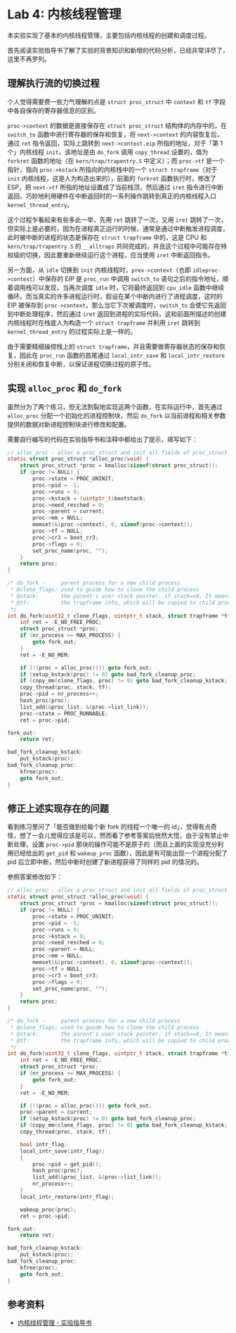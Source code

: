 # Lab 4: 内核线程管理

本实验实现了基本的内核线程管理，主要包括内核线程的创建和调度过程。

首先阅读实验指导书了解了实验的背景知识和新增的代码分析，已经非常详尽了，这里不再罗列。

## 理解执行流的切换过程

个人觉得需要费一些力气理解的点是 `struct proc_struct` 中 `context` 和 `tf` 字段中各自保存的寄存器信息的区别。

`proc->context` 的数据是直接保存在 `struct proc_struct` 结构体的内存中的，在 `switch_to` 函数中进行寄存器的保存和恢复，将 `next->context` 的内容恢复后，通过 `ret` 指令返回，实际上跳转到 `next->context.eip` 所指的地址，对于「第 1 个」内核线程 `init`，该地址是由 `do_fork` 调用 `copy_thread` 设置的，值为 `forkret` 函数的地址（在 `kern/trap/trapentry.S` 中定义）；而 `proc->tf` 是一个指针，指向 `proc->kstack` 所指向的内核栈中的一个 `struct trapframe`（对于 `init` 内核线程，这是人为构造出来的），前面的 `forkret` 函数执行时，修改了 ESP，把 `next->tf` 所指的地址设置成了当前栈顶，然后通过 `iret` 指令进行中断返回，巧妙地利用硬件在中断返回时的一系列操作跳转到真正的内核线程入口 `kernel_thread_entry`。

这个过程乍看起来有些多此一举，先用 `ret` 跳转了一次，又用 `iret` 跳转了一次，但实际上是必要的，因为在进程真正运行的时候，通常是通过中断触发进程调度，此时被中断的进程的状态是保存在 `struct trapframe` 中的，这是 CPU 和 `kern/trap/trapentry.S` 的 `__alltraps` 共同完成的，并且这个过程中可能存在特权级的切换，因此要重新继续运行这个进程，应当使用 `iret` 中断返回指令。

另一方面，从 `idle` 切换到 `init` 内核线程时，`prev->context`（也即 `idleproc->context`）中保存的 EIP 是 `proc_run` 中调用 `switch_to` 语句之后的指令地址，顺着调用栈可以发现，当再次调度 `idle` 时，它将最终返回到 `cpu_idle` 函数中继续循环。而当真实的许多进程运行时，假设在某个中断内进行了进程调度，这时的 EIP 被保存到 `proc->context`，那么当它下次被调度时，`switch_to` 会使它先返回到中断处理程序，然后通过 `iret` 返回到进程的实际代码，这和前面所描述的创建内核线程时在栈底人为构造一个 `struct trapframe` 并利用 `iret` 跳转到 `kernel_thread_entry` 的过程实际上是一样的。

由于需要精细操控栈上的 `struct trapframe`，并且需要做寄存器状态的保存和恢复，因此在 `proc_run` 函数的首尾通过 `local_intr_save` 和 `local_intr_restore` 分别关闭和恢复中断，以保证进程切换过程的原子性。

## 实现 `alloc_proc` 和 `do_fork`

虽然分为了两个练习，但无法割裂地实现这两个函数，在实际运行中，首先通过 `alloc_proc` 分配一个初始化的进程控制块，然后 `do_fork` 以当前进程和相关参数提供的数据对新进程控制块进行修改和配置。

需要自行编写的代码在实验指导书和注释中都给出了提示，填写如下：

```c
// alloc_proc - alloc a proc_struct and init all fields of proc_struct
static struct proc_struct *alloc_proc(void) {
    struct proc_struct *proc = kmalloc(sizeof(struct proc_struct));
    if (proc != NULL) {
        proc->state = PROC_UNINIT;
        proc->pid = -1;
        proc->runs = 0;
        proc->kstack = (uintptr_t)bootstack;
        proc->need_resched = 0;
        proc->parent = current;
        proc->mm = NULL;
        memset(&(proc->context), 0, sizeof(proc->context));
        proc->tf = NULL;
        proc->cr3 = boot_cr3;
        proc->flags = 0;
        set_proc_name(proc, "");
    }
    return proc;
}

/* do_fork -     parent process for a new child process
 * @clone_flags: used to guide how to clone the child process
 * @stack:       the parent's user stack pointer. if stack==0, It means to fork a kernel thread.
 * @tf:          the trapframe info, which will be copied to child process's proc->tf
 */
int do_fork(uint32_t clone_flags, uintptr_t stack, struct trapframe *tf) {
    int ret = -E_NO_FREE_PROC;
    struct proc_struct *proc;
    if (nr_process >= MAX_PROCESS) {
        goto fork_out;
    }
    ret = -E_NO_MEM;

    if (!(proc = alloc_proc())) goto fork_out;
    if (setup_kstack(proc) != 0) goto bad_fork_cleanup_proc;
    if (copy_mm(clone_flags, proc) != 0) goto bad_fork_cleanup_kstack;
    copy_thread(proc, stack, tf);
    proc->pid = nr_process++;
    hash_proc(proc);
    list_add(&proc_list, &(proc->list_link));
    proc->state = PROC_RUNNABLE;
    ret = proc->pid;

fork_out:
    return ret;

bad_fork_cleanup_kstack:
    put_kstack(proc);
bad_fork_cleanup_proc:
    kfree(proc);
    goto fork_out;
}
```

## 修正上述实现存在的问题

看到练习里问了「能否做到给每个新 fork 的线程一个唯一的 id」，觉得有点奇怪，想了一会儿觉得应该是可以，然而看了参考答案后恍然大悟，由于没有禁止中断处理，设置 `proc->pid` 那块的操作可能不是原子的（而且上面的实现没充分利用已经给出的 `get_pid` 和 `wakeup_proc` 函数），因此是有可能出现一个进程分配了 pid 后立即中断，然后中断时创建了新进程获得了同样的 pid 的情况的。

参照答案修改如下：

```c
// alloc_proc - alloc a proc_struct and init all fields of proc_struct
static struct proc_struct *alloc_proc(void) {
    struct proc_struct *proc = kmalloc(sizeof(struct proc_struct));
    if (proc != NULL) {
        proc->state = PROC_UNINIT;
        proc->pid = -1;
        proc->runs = 0;
        proc->kstack = 0;
        proc->need_resched = 0;
        proc->parent = NULL;
        proc->mm = NULL;
        memset(&(proc->context), 0, sizeof(proc->context));
        proc->tf = NULL;
        proc->cr3 = boot_cr3;
        proc->flags = 0;
        set_proc_name(proc, "");
    }
    return proc;
}

/* do_fork -     parent process for a new child process
 * @clone_flags: used to guide how to clone the child process
 * @stack:       the parent's user stack pointer. if stack==0, It means to fork a kernel thread.
 * @tf:          the trapframe info, which will be copied to child process's proc->tf
 */
int do_fork(uint32_t clone_flags, uintptr_t stack, struct trapframe *tf) {
    int ret = -E_NO_FREE_PROC;
    struct proc_struct *proc;
    if (nr_process >= MAX_PROCESS) {
        goto fork_out;
    }
    ret = -E_NO_MEM;

    if (!(proc = alloc_proc())) goto fork_out;
    proc->parent = current;
    if (setup_kstack(proc) != 0) goto bad_fork_cleanup_proc;
    if (copy_mm(clone_flags, proc) != 0) goto bad_fork_cleanup_kstack;
    copy_thread(proc, stack, tf);

    bool intr_flag;
    local_intr_save(intr_flag);
    {
        proc->pid = get_pid();
        hash_proc(proc);
        list_add(&proc_list, &(proc->list_link));
        nr_process++;
    }
    local_intr_restore(intr_flag);

    wakeup_proc(proc);
    ret = proc->pid;

fork_out:
    return ret;

bad_fork_cleanup_kstack:
    put_kstack(proc);
bad_fork_cleanup_proc:
    kfree(proc);
    goto fork_out;
}
```

## 参考资料

- [内核线程管理 - 实验指导书](https://chyyuu.gitbooks.io/ucore_os_docs/content/lab4/lab4_3_kernel_thread_management.html)
